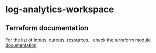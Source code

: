 # log-analytics-workspace

## Terraform documentation
For the list of inputs, outputs, resources... check the [terraform module documentation](tfdocs.md).
